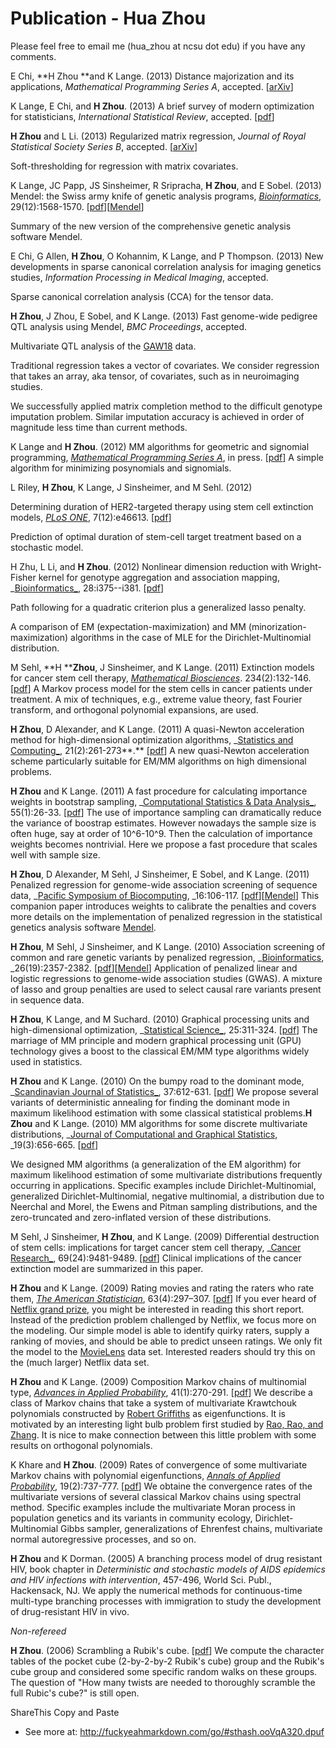 
# Publication - Hua Zhou

Please feel free to email me (hua_zhou at ncsu dot edu) if you have any comments.

E Chi, **H Zhou **and K Lange. (2013) Distance majorization and its applications, _Mathematical Programming Series A_, accepted. [[arXiv][1]]

K Lange, E Chi, and **H Zhou**. (2013) A brief survey of modern optimization for statisticians, _International Statistical Review_, accepted. [[pdf][2]]

**H Zhou** and L Li. (2013) Regularized matrix regression, _Journal of Royal Statistical Society Series B_, accepted. [[arXiv][3]]

Soft-thresholding for regression with matrix covariates.

K Lange, JC Papp, JS Sinsheimer, R Sripracha, **H Zhou**, and E Sobel. (2013) Mendel: the Swiss army knife of genetic analysis programs, _[Bioinformatics][4]_, 29(12):1568-1570. [[pdf][5]][[Mendel][6]]

Summary of the new version of the comprehensive genetic analysis software Mendel.

E Chi, G Allen, **H Zhou**, O Kohannim, K Lange, and P Thompson. (2013) New developments in sparse canonical correlation analysis for imaging genetics studies, _Information Processing in Medical Imaging_, accepted.

Sparse canonical correlation analysis (CCA) for the tensor data.

**H Zhou**, J Zhou, E Sobel, and K Lange. (2013) Fast genome-wide pedigree QTL analysis using Mendel, _BMC Proceedings_, accepted.

Multivariate QTL analysis of the [GAW18][7] data.

Traditional regression takes a vector of covariates. We consider regression that takes an array, aka tensor, of covariates, such as in neuroimaging studies.

We successfully applied matrix completion method to the difficult genotype imputation problem. Similar imputation accuracy is achieved in order of magnitude less time than current methods.


K Lange and **H Zhou**. (2012) MM algorithms for geometric and signomial programming, _[Mathematical Programming Series A][8]_, in press. [[pdf][9]]
A simple algorithm for minimizing posynomials and signomials.

L Riley, **H Zhou**, K Lange, J Sinsheimer, and M Sehl. (2012) 

Determining duration of HER2-targeted therapy using stem cell extinction models, _[PLoS ONE][10]_, 7(12):e46613. [[pdf][11]]


Prediction of optimal duration of stem-cell target treatment based on a stochastic model.

H Zhu, L Li, and **H Zhou**. (2012) Nonlinear dimension reduction with Wright-Fisher kernel for genotype aggregation and association mapping, _[Bioinformatics_][12], 28:i375--i381. [[pdf][13]]

Path following for a quadratic criterion plus a generalized lasso penalty.

A comparison of EM (expectation-maximization) and MM (minorization-maximization) algorithms in the case of MLE for the Dirichlet-Multinomial distribution.



M Sehl, **H ****Zhou**, J Sinsheimer, and K Lange. (2011) Extinction models for cancer stem cell therapy, _[Mathematical Biosciences][14]_. 234(2):132-146. [[pdf][15]]
A Markov process model for the stem cells in cancer patients under treatment. A mix of techniques, e.g., extreme value theory, fast Fourier transform, and orthogonal polynomial expansions, are used.

**H Zhou**, D Alexander, and K Lange. (2011) A quasi-Newton acceleration method for high-dimensional optimization algorithms, _[Statistics and Computing_][16], 21(2):261-273**.**  [[pdf][17]]
A new quasi-Newton acceleration scheme particularly suitable for EM/MM algorithms on high dimensional problems.


**H Zhou** and K Lange. (2011) A fast procedure for calculating importance weights in bootstrap sampling, _[Computational Statistics & Data Analysis_][18], 55(1):26-33. [[pdf][19]]
The use of importance sampling can dramatically reduce the variance of boostrap estimates. However nowadays the sample size is often huge, say at order of 10^6-10^9. Then the calculation of importance weights becomes nontrivial. Here we propose a fast procedure that scales well with sample size.


**H Zhou**, D Alexander, M Sehl, J Sinsheimer, E Sobel, and K Lange. (2011) Penalized regression for genome-wide association screening of sequence data, _[Pacific Symposium of Biocomputing][20], _16:106-117. [[pdf][21]][[Mendel][6]]
This companion paper  introduces weights to calibrate the penalties and covers more details on the implementation of penalized regression in the statistical genetics analysis software [Mendel][6].



**H Zhou**, M Sehl, J Sinsheimer, and K Lange. (2010) Association screening of common and rare genetic variants by penalized regression, _[Bioinformatics][22], _26(19):2357-2382. [[pdf][23]][[Mendel][6]]
Application of penalized linear and logistic regressions to genome-wide association studies (GWAS). A mixture of lasso and group penalties are used to select causal rare variants present in sequence data.

**H Zhou**, K Lange, and M Suchard. (2010) Graphical processing units and high-dimensional optimization, _[Statistical Science_][24], 25:311-324. [[pdf][25]]
The marriage of MM principle and modern graphical processing unit (GPU) technology gives a boost to the classical EM/MM type algorithms widely used in statistics.

**H Zhou** and K Lange. (2010) On the bumpy road to the dominant mode, _[Scandinavian Journal of Statistics_][26], 37:612-631. [[pdf][27]]
We propose several variants of deterministic annealing for finding the dominant mode in maximum likelihood estimation with some classical statistical problems.**H Zhou** and K Lange. (2010) MM algorithms for some discrete multivariate distributions, _[Journal of Computational and Graphical Statistics][28], _19(3):656-665. [[pdf][29]]

We designed MM algorithms (a generalization of the EM algorithm) for maximum likelihood estimation of some multivariate distributions frequently occurring in applications. Specific examples include Dirichlet-Multinomial, generalized Dirichlet-Multinomial, negative multinomial, a distribution due to Neerchal and Morel, the Ewens and Pitman sampling distributions, and the zero-truncated and zero-inflated version of these distributions.

M Sehl, J Sinsheimer, **H Zhou**, and K Lange. (2009) Differential destruction of stem cells: implications for target cancer stem cell therapy, _[Cancer Research_][30], 69(24):9481-9489. [[pdf][31]]
Clinical implications of the cancer extinction model are summarized in this paper.

**H Zhou** and K Lange. (2009) Rating movies and rating the raters who rate them, _[The American Statistician][32]_, 63(4):297–307. [[pdf][33]]
If you ever heard of [Netflix grand prize][34], you might be interested in reading this short report. Instead of the prediction problem challenged by Netflix, we focus more on the modeling. Our simple model is able to identify quirky raters, supply a ranking of movies, and should be able to predict unseen ratings. We only fit the model to the [MovieLens][35] data set. Interested readers should try this on the (much larger) Netflix data set.

**H Zhou** and K Lange. (2009) Composition Markov chains of multinomial type, _[Advances in Applied Probability][36]_, 41(1):270-291. [[pdf][37]]
We describe a class of Markov chains that take a system of multivariate Krawtchouk polynomials constructed by [Robert Griffiths][38] as eigenfunctions. It is motivated by an interesting light bulb problem first studied by [Rao, Rao, and Zhang][39]. It is nice to make connection between this little problem with some results on orthogonal polynomials.

K Khare and **H Zhou**. (2009) Rates of convergence of some multivariate Markov chains with polynomial eigenfunctions, _[Annals of Applied Probability][40]_, 19(2):737-777. [[pdf][41]]
We obtaine the convergence rates of the multivariate versions of several classical Markov chains using spectral method. Specific examples include the multivariate Moran process in population genetics and its variants in community ecology, Dirichlet-Multinomial Gibbs sampler, generalizations of Ehrenfest chains, multivariate normal autoregressive processes, and so on.

**H Zhou** and K Dorman. (2005) A branching process model of drug resistant HIV, book chapter in _Deterministic and stochastic models of AIDS epidemics and HIV infections with intervention_, 457-496, World Sci. Publ., Hackensack, NJ.
We apply the numerical methods for continuous-time multi-type branching processes with immigration to study the development of drug-resistant HIV in vivo.

_Non-refereed_

**H Zhou**. (2006) Scrambling a Rubik's cube. [[pdf][42]]
We compute the character tables of the pocket cube (2-by-2-by-2 Rubik's cube) group and the Rubik's cube group and considered some specific random walks on these groups. The question of  "How many twists are needed to thoroughly scramble the full Rubic's cube?" is still open.


   [1]: http://arxiv.org/abs/1211.3907
   [2]: http://www.stat.ncsu.edu/people/zhou/courses/st810/notes/SurveyPaper.pdf
   [3]: http://arxiv.org/abs/1204.3331
   [4]: http://bioinformatics.oxfordjournals.org/content/29/12/1568
   [5]: https://sites.google.com/site/hwachou/publication/Lange13Mendel.pdf?attredirects=0
   [6]: http://www.genetics.ucla.edu/software/
   [7]: http://www.gaworkshop.org/gaw18/index.html
   [8]: http://link.springer.com/article/10.1007%2Fs10107-012-0612-1?LI=false
   [9]: https://sites.google.com/site/hwachou/publication/LangeZhou12GP.pdf?attredirects=0
   [10]: http://www.plosone.org/article/info%3Adoi%2F10.1371%2Fjournal.pone.0046613
   [11]: https://sites.google.com/site/hwachou/publication/Riley12Extinction.pdf?attredirects=0
   [12]: http://bioinformatics.oxfordjournals.org/content/28/18/i375.full
   [13]: https://sites.google.com/site/hwachou/publication/ZhuLiZhou12SDR-Seq.pdf?attredirects=0
   [14]: http://www.sciencedirect.com/science/article/pii/S0025556411001465
   [15]: https://sites.google.com/site/hwachou/publication/SehlZhouSinsheimerLange12StemCell.pdf?attredirects=0
   [16]: http://www.springerlink.com/content/41637373403m8878/
   [17]: https://sites.google.com/site/hwachou/publication/ZhouAlexanderLange11QN.pdf?attredirects=0
   [18]: http://dx.doi.org/10.1016/j.csda.2010.04.019
   [19]: https://sites.google.com/site/hwachou/publication/ZhouLange11ImportanceSampling.pdf?attredirects=0
   [20]: http://www.worldscientific.com/doi/abs/10.1142/9789814335058_0012
   [21]: https://sites.google.com/site/hwachou/publication/Zhou11PSB.pdf?attredirects=0
   [22]: http://bioinformatics.oxfordjournals.org/cgi/content/abstract/btq448?ijkey=FUE0Gg1povcihuH&keytype=ref
   [23]: https://sites.google.com/site/hwachou/publication/ZhouSehlSinsheimerSobelLange10RVLasso.pdf?attredirects=0
   [24]: http://projecteuclid.org/DPubS?verb=Display&version=1.0&service=UI&handle=euclid.ss/1294167962&page=record
   [25]: https://sites.google.com/site/hwachou/publication/ZhouSuchardLange10GPU.pdf?attredirects=0
   [26]: http://onlinelibrary.wiley.com/doi/10.1111/j.1467-9469.2009.00681.x/abstract
   [27]: https://sites.google.com/site/hwachou/publication/ZhouLange10Annealing.pdf?attredirects=0
   [28]: http://pubs.amstat.org/doi/abs/10.1198/jcgs.2010.09014
   [29]: https://sites.google.com/site/hwachou/publication/ZhouLange10MM.pdf?attredirects=0
   [30]: http://cancerres.aacrjournals.org/cgi/content/abstract/69/24/9481
   [31]: https://sites.google.com/site/hwachou/publication/Sehl09CancerRes.pdf?attredirects=0
   [32]: http://www.tandfonline.com/doi/abs/10.1198/tast.2009.08278
   [33]: https://sites.google.com/site/hwachou/publication/ZhouLange2009MovieRating.pdf?attredirects=0
   [34]: http://www.netflixprize.com/index
   [35]: http://www.grouplens.org/node/73
   [36]: http://projecteuclid.org/DPubS?service=UI&version=1.0&verb=Display&handle=euclid.aap/1240319585
   [37]: https://sites.google.com/site/hwachou/publication/ZhouLange09CompositionChains.pdf?attredirects=0
   [38]: http://www.stats.ox.ac.uk/%7Egriff/
   [39]: http://sankhya.isical.ac.in/search/69_2/2007007.pdf
   [40]: http://projecteuclid.org/DPubS?service=UI&version=1.0&verb=Display&handle=euclid.aoap/1241702249
   [41]: https://sites.google.com/site/hwachou/publication/KhareZhou09AAP.pdf?attredirects=0
   [42]: https://sites.google.com/site/hwachou/publication/rubik.pdf?attredirects=0
  

      
ShareThis Copy and Paste
- See more at: http://fuckyeahmarkdown.com/go/#sthash.ooVqA320.dpuf